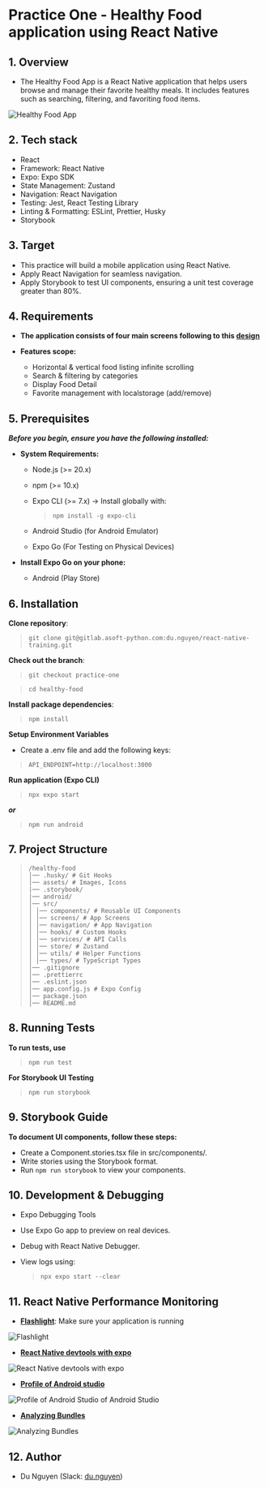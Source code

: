 # Practice One - Healthy Food application using React Native

## 1. Overview

- The Healthy Food App is a React Native application that helps users browse and manage their favorite healthy meals. It includes features such as searching, filtering, and favoriting food items.

![Healthy Food App](https://res.cloudinary.com/dn5vw6fjp/image/upload/v1743146355/Cover_jcgiay.png)

## 2. Tech stack

- React
- Framework: React Native
- Expo: Expo SDK
- State Management: Zustand
- Navigation: React Navigation
- Testing: Jest, React Testing Library
- Linting & Formatting: ESLint, Prettier, Husky
- Storybook

## 3. Target

- This practice will build a mobile application using React Native.
- Apply React Navigation for seamless navigation.
- Apply Storybook to test UI components, ensuring a unit test coverage greater than 80%.

## 4. Requirements

- **The application consists of four main screens following to this [design](<https://www.figma.com/file/LLkkEV64nhoR8empRw79Kl/Healthy-Food-App-(Community)?node-id=201%3A144&t=iVpH44LU0tyuYvtG-0>)**

- **Features scope:**

  - Horizontal & vertical food listing infinite scrolling
  - Search & filtering by categories
  - Display Food Detail
  - Favorite management with localstorage (add/remove)

## 5. Prerequisites

**_Before you begin, ensure you have the following installed:_**

- **System Requirements:**

  - Node.js (>= 20.x)
  - npm (>= 10.x)
  - Expo CLI (>= 7.x) → Install globally with:

    > ```
    > npm install -g expo-cli
    > ```

  - Android Studio (for Android Emulator)
  - Expo Go (For Testing on Physical Devices)

- **Install Expo Go on your phone:**
  - Android (Play Store)

## 6. Installation

**Clone repository**:

> ```
> git clone git@gitlab.asoft-python.com:du.nguyen/react-native-training.git
> ```

**Check out the branch**:

> ```
> git checkout practice-one
> ```

> ```
> cd healthy-food
> ```

**Install package dependencies**:

> ```
> npm install
> ```

**Setup Environment Variables**

- Create a .env file and add the following keys:

> ```
> API_ENDPOINT=http://localhost:3000
> ```

**Run application (Expo CLI)**

> ```
> npx expo start
> ```

**_or_**

> ```
> npm run android
> ```

## 7. Project Structure

> ```
> /healthy-food
> │── .husky/ # Git Hooks
> │── assets/ # Images, Icons
> |── .storybook/
> |── android/
> │── src/
> │ │── components/ # Reusable UI Components
> │ │── screens/ # App Screens
> │ │── navigation/ # App Navigation
> │ │── hooks/ # Custom Hooks
> │ │── services/ # API Calls
> │ │── store/ # Zustand
> │ │── utils/ # Helper Functions
> │ │── types/ # TypeScript Types
> │── .gitignore
> │── .prettierrc
> │── .eslint.json
> │── app.config.js # Expo Config
> │── package.json
> │── README.md
> ```

## 8. Running Tests

**To run tests, use**

> ```
> npm run test
> ```

**For Storybook UI Testing**

> ```
> npm run storybook
> ```

## 9. Storybook Guide

**To document UI components, follow these steps:**

- Create a Component.stories.tsx file in src/components/.
- Write stories using the Storybook format.
- Run `npm run storybook` to view your components.

## 10. Development & Debugging

- Expo Debugging Tools
- Use Expo Go app to preview on real devices.
- Debug with React Native Debugger.
- View logs using:

  > ```
  > npx expo start --clear
  > ```

## 11. React Native Performance Monitoring

- **[Flashlight](https://docs.flashlight.dev/)**: Make sure your application is running

![Flashlight](https://framerusercontent.com/images/dIJP6F8IoYtUUpMAGtPcetdQMw.png)

- **[React Native devtools with expo](https://docs.expo.dev/debugging/tools/)**

![React Native devtools with expo](https://docs.expo.dev/static/images/debugging/developer-menu.png)

- **[Profile of Android studio](https://developer.android.com/studio/profile)**

![Profile of Android Studio of Android Studio](https://developer.android.com/static/studio/images/profiler-home.png)

- **[Analyzing Bundles](https://docs.expo.dev/guides/analyzing-bundles/)**

![Analyzing Bundles](https://docs.expo.dev/static/images/atlas/atlas-overview.avif)

## 12. Author

- Du Nguyen (Slack: [du.nguyen](du.nguyen))
